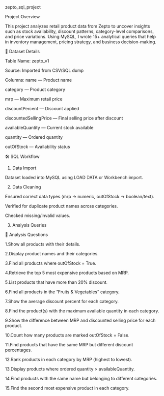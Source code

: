  zepto_sql_project

 Project Overview

This project analyzes retail product data from Zepto to uncover insights such as stock availability, discount patterns, category-level comparisons, and price variations.
Using MySQL, I wrote 15+ analytical queries that help in inventory management, pricing strategy, and business decision-making.

📂 Dataset Details

Table Name: zepto_v1

Source: Imported from CSV/SQL dump

Columns:
name — Product name

category — Product category

mrp — Maximum retail price

discountPercent — Discount applied

discountedSellingPrice — Final selling price after discount

availableQuantity — Current stock available

quantity — Ordered quantity

outOfStock — Availability status


🛠 SQL Workflow
1. Data Import

Dataset loaded into MySQL using LOAD DATA or Workbench import.

2. Data Cleaning

Ensured correct data types (mrp → numeric, outOfStock → boolean/text).

Verified for duplicate product names across categories.

Checked missing/invalid values.

3. Analysis Queries

🔎 Analysis Questions

1.Show all products with their details.

2.Display product names and their categories.

3.Find all products where outOfStock = True.

4.Retrieve the top 5 most expensive products based on MRP.

5.List products that have more than 20% discount.

6.Find all products in the “Fruits & Vegetables” category.

7.Show the average discount percent for each category.

8.Find the product(s) with the maximum available quantity in each category.

9.Show the difference between MRP and discounted selling price for each product.

10.Count how many products are marked outOfStock = False.

11.Find products that have the same MRP but different discount percentages.

12.Rank products in each category by MRP (highest to lowest).

13.Display products where ordered quantity > availableQuantity.

14.Find products with the same name but belonging to different categories.

15.Find the second most expensive product in each category.






